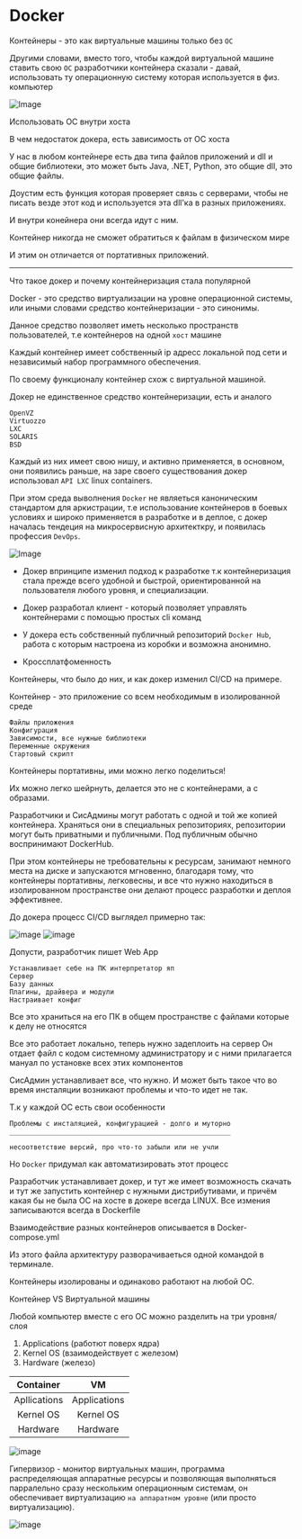 # Docker

Контейнеры - это как виртуальные машины только без `OC`

Другими словами, вместо того, чтобы каждой виртуальной машине ставить свою `OC` разработчики контейнера сказали - давай, использовать ту операционную систему которая используется в физ. компьютер

![Image](assets/images/what_is_container.png)

Использовать OC внутри хоста

В чем недостаток докера, есть зависимость от OC хоста

У нас в любом контейнере есть два типа файлов приложений и dll и общие библиотеки, это может быть Java, .NET, Python, это общие dll, это общие файлы.

Доустим есть функция которая проверяет связь с серверами, чтобы не писать везде этот код и используется эта dll'ка в разных приложениях.

И внутри конейнера они всегда идут с ним.

Контейнер никогда не сможет обратиться к файлам в физическом мире

И этим он отличается от портативных приложений.



--------------------
Что такое докер и почему контейнеризация стала популярной

Docker - это средство виртуализации на уровне операционной системы, или 
иными словами средство контейнеризации - это синонимы. 

Данное средство позволяет иметь несколько пространств пользователей, т.е контейнеров на одной `хост` машине

Каждый контейнер имеет собственный ip адресс локальной под сети и независимый набор программного обеспечения.

По своему функционалу контейнер схож с виртуальной машиной.

Докер не единственное средство контейнеризации, есть и аналого

    OpenVZ
    Virtuozzo
    LXC
    SOLARIS
    BSD

Каждый из них имеет свою нишу, и активно применяется, в основном, они появились раньше, на заре своего существования докер использовал `API LXC` linux containers.

При этом среда выволнения `Docker` не являеться каноническим стандартом для аркистрации, т.е использование контейнеров в боевых условиях и широко применяется в разработке и в деплое, с докер началась тендеция на микросервисную архитекткру, и появилась профессия `DevOps`.

![Image](assets/images/mirco-architecture-with-docker.png)


- Докер впринципе изменил подход к разработке т.к контейнеризация стала прежде всего удобной и быстрой, ориентированной на пользователя любого уровня, и специализации.

- Докер разработал клиент - который позволяет управлять контейнерами с помощью простых cli команд

- У докера есть собственный публичный репозиторий `Docker Hub`, работа с которым настроена из коробки и возможна анонимно.

- Кроссплатфоменность


Контейнеры, что было до них, и как докер изменил CI/CD на примере.

Контейнер - это приложение со всем необходимым в изолированной среде

    Файлы приложения
    Конфигурация
    Зависимости, все нужные библиотеки
    Переменные окружения
    Стартовый скрипт

Контейнеры портативны, ими можно легко поделиться!

Их можно легко шейрнуть, делается это не с контейнерами, а с образами.

Разработчики и СисАдмины могут работать с одной и той же копией контейнера.
Храняться они в специальных репозиториях, репозитории могут быть приватными и публичными. Под публичным обычно воспринимают DockerHub.

При этом контейнеры не требовательны к ресурсам, занимают немного места на диске и запускаются мгновенно, благодаря тому, что контейнеры портативны, легковесны, и все что нужно находиться в изолированном пространстве они делают процесс разработки и деплоя эффективнее.

До докера процесс CI/CD выглядел примерно так:

![image](assets/images/before-docker.png)
![image](assets/images/before-docker-2.png)

Допусти, разработчик пишет Web App

    Устанавливает себе на ПК интерпретатор яп
    Сервер
    Базу данных
    Плагины, драйвера и модули
    Настраивает конфиг

Все это храниться на его ПК в общем пространстве с файлами которые к делу не относятся 

Все это работает локально, теперь нужно задеплоить на сервер
Он отдает файл с кодом системному администратору и с ними прилагается мануал по установке всех этих компонентов

СисАдмин устанавливает все, что нужно. И может быть такое что во время инсталяции возникают проблемы и что-то идет не так.

Т.к у каждой ОС есть свои особенности

    Проблемы с инсталяцией, конфигурацией - долго и муторно
    _______________________________________________________

    несоответствие версий, про что-то забыли или не учли


Но `Docker` придумал как автоматизировать этот процесс

Разработчик устанавливает докер, и тут же имеет возможность скачать и тут же запустить контейнер с нужными дистрибутивами, и причём какая бы не была ОС на хосте в докере всегда LINUX.
Все измения записываются всегда в Dockerfile

Взаимодействие разных контейнеров описывается в Docker-compose.yml

Из этого файла архитектуру разворачиваеться одной командой в терминале.

Контейнеры изолированы и одинаково работают на любой ОС.


Контейнер VS Виртуальной машины

Любой компьютер вместе с его ОС можно разделить на три уровня/слоя

1. Applications (работют поверх ядра)
2. Kernel OS (взаимодействует с железом)
3. Hardware (железо)


|Container|VM|
|:-:|:-:|
|Apllications|Applications|
|Kernel OS|Kernel OS|
|Hardware|Hardware|

![image](assets/images/hypervisor.png)

Гипервизор - монитор виртуальных машин, программа распределяющая аппаратные ресурсы и позволяющая выполняться парралельно сразу нескольким операционным системам, он обеспечивает виртуализацию `на аппаратном уровне` (или просто виртуализацию).

![image](assets/images/containerization.png)
